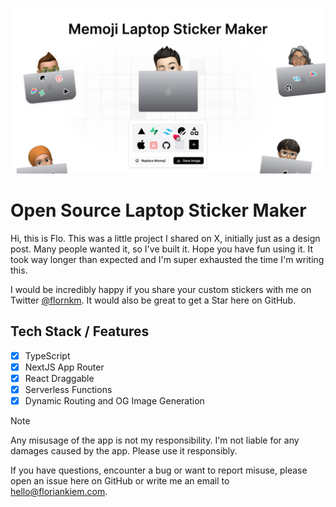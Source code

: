 ![Sticker Image](public/images/stickerimage-og.jpg)

# Open Source Laptop Sticker Maker

Hi, this is Flo. This was a little project I shared on X, initially just as a design post. Many people wanted it, so I've built it. Hope you have fun using it. It took way longer than expected and I'm super exhausted the time I'm writing this.

I would be incredibly happy if you share your custom stickers with me on Twitter [@flornkm](https://twitter.com/flornkm). It would also be great to get a Star here on GitHub.

## Tech Stack / Features

- [x] TypeScript
- [x] NextJS App Router
- [x] React Draggable
- [x] Serverless Functions
- [x] Dynamic Routing and OG Image Generation

> [!NOTE]
> Any misusage of the app is not my responsibility. I'm not liable for any damages caused by the app. Please use it responsibly.

If you have questions, encounter a bug or want to report misuse, please open an issue here on GitHub or write me an email to [hello@floriankiem.com](mailto:hello@floriankiem.com).
